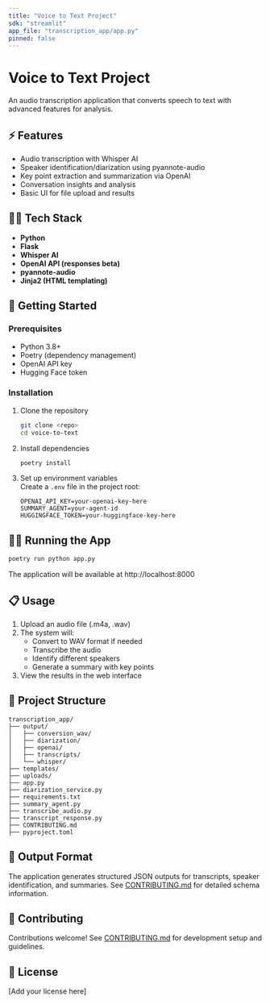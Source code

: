```yaml
---
title: "Voice to Text Project"
sdk: "streamlit"
app_file: "transcription_app/app.py"
pinned: false
---
```


# Voice to Text Project

An audio transcription application that converts speech to text with advanced features for analysis.

## ⚡ Features

- Audio transcription with Whisper AI
- Speaker identification/diarization using pyannote-audio
- Key point extraction and summarization via OpenAI
- Conversation insights and analysis
- Basic UI for file upload and results

## 👨‍💻 Tech Stack

- **Python**
- **Flask**
- **Whisper AI**
- **OpenAI API (responses beta)**
- **pyannote-audio**
- **Jinja2 (HTML templating)**

## 🚀 Getting Started

### Prerequisites

- Python 3.8+
- Poetry (dependency management)
- OpenAI API key
- Hugging Face token

### Installation

1. Clone the repository
   ```bash
   git clone <repo>
   cd voice-to-text
   ```

2. Install dependencies
   ```bash
   poetry install
   ```

3. Set up environment variables  
   Create a `.env` file in the project root:
   ```
   OPENAI_API_KEY=your-openai-key-here
   SUMMARY_AGENT=your-agent-id
   HUGGINGFACE_TOKEN=your-huggingface-key-here
   ```

## 🏃‍♂️ Running the App

```bash
poetry run python app.py
```

The application will be available at http://localhost:8000

## 📋 Usage

1. Upload an audio file (.m4a, .wav)
2. The system will:
   - Convert to WAV format if needed
   - Transcribe the audio
   - Identify different speakers
   - Generate a summary with key points
3. View the results in the web interface

## 📁 Project Structure

```
transcription_app/
├── output/                         
│   ├── conversion_wav/             
│   ├── diarization/                
│   ├── openai/                    
│   ├── transcripts/                
│   └── whisper/                    
├── templates/
├── uploads/                             
├── app.py               
├── diarization_service.py                
├── requirements.txt               
├── summary_agent.py               
├── transcribe_audio.py           
├── transcript_response.py                     
├── CONTRIBUTING.md                      
├── pyproject.toml 
```

## 📄 Output Format

The application generates structured JSON outputs for transcripts, speaker identification, and summaries. See [CONTRIBUTING.md](/transcription_app/CONTRIBUTING.md) for detailed schema information.

## 🤝 Contributing

Contributions welcome! See [CONTRIBUTING.md](/transcription_app/CONTRIBUTING.md) for development setup and guidelines.

## 📝 License

[Add your license here]